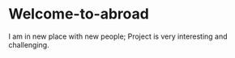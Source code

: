 # Welcome-to-abroad
I am in new place with new people; Project is very interesting and challenging. 

